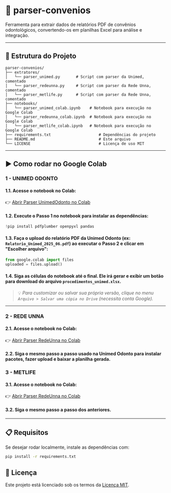 # 🦷 parser-convenios

Ferramenta para extrair dados de relatórios PDF de convênios odontológicos, convertendo-os em planilhas Excel para análise e integração.

---

## 📁 Estrutura do Projeto

```
parser-convenios/
├── extratores/
│   └── parser_unimed.py       # Script com parser da Unimed, comentado
│   └── parser_redeunna.py     # Script com parser da Rede Unna, comentado
│   └── parser_metlife.py      # Script com parser da Rede Unna, comentado
├── notebooks/
│   └── parser_unimed_colab.ipynb    # Notebook para execução no Google Colab
│   └── parser_redeunna_colab.ipynb  # Notebook para execução no Google Colab
│   └── parser_metlife_colab.ipynb   # Notebook para execução no Google Colab
├── requirements.txt                     # Dependências do projeto
├── README.md                            # Este arquivo
└── LICENSE                              # Licença de uso MIT
```

---

## ▶️ Como rodar no Google Colab

### 1 - UNIMED ODONTO

#### 1.1. Acesse o notebook no Colab:
👉 [Abrir Parser UnimedOdonto no Colab](https://colab.research.google.com/github/faguiarfaria/parser-convenios/blob/main/notebooks/parser_unimed_colab.ipynb)

#### 1.2. Execute o Passo 1 no notebook para instalar as dependências:
```python
!pip install pdfplumber openpyxl pandas
```

#### 1.3. Faça o upload do relatório PDF da Unimed Odonto (ex: `Relatorio_Unimed_2025_06.pdf`) ao executar o Passo 2 e clicar em "Escolher arquivo":
```python
from google.colab import files
uploaded = files.upload()
```

#### 1.4. Siga as células do notebook até o final. Ele irá gerar e exibir um botão para download do arquivo `procedimentos_unimed.xlsx`.

> 💡 *Para customizar ou salvar sua própria versão, clique no menu `Arquivo > Salvar uma cópia no Drive` (necessita conta Google).*

---

### 2 - REDE UNNA

#### 2.1. Acesse o notebook no Colab:
👉 [Abrir Parser RedeUnna no Colab](https://colab.research.google.com/github/faguiarfaria/parser-convenios/blob/main/notebooks/parser_redeunna_colab.ipynb)

#### 2.2. Siga o mesmo passo a passo usado na Unimed Odonto para instalar pacotes, fazer upload e baixar a planilha gerada.

### 3 - METLIFE

#### 3.1. Acesse o notebook no Colab:
👉 [Abrir Parser RedeUnna no Colab](https://colab.research.google.com/github/faguiarfaria/parser-convenios/blob/main/notebooks/parser_metlife_colab.ipynb)

#### 3.2. Siga o mesmo passo a passo dos anteriores.

---

## 📋 Requisitos

Se desejar rodar localmente, instale as dependências com:

```bash
pip install -r requirements.txt
```


## 📄 Licença

Este projeto está licenciado sob os termos da [Licença MIT](./LICENSE).
